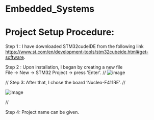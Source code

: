 # Embedded_Systems
# Project Setup Procedure:

Step 1 : I have downloaded STM32cudeIDE from the following link 
https://www.st.com/en/development-tools/stm32cubeide.html#get-software.

Step 2 : Upon installation, I began by creating a new file   
File -> New -> STM32 Project -> press 'Enter'.
//
 ![image](https://github.com/user-attachments/assets/51713f58-8a37-4fe5-8514-3bdad59387bf)

 //
Step 3: After that, I chose the board ‘Nucleo-F411RE’.
//

![image](https://github.com/user-attachments/assets/b9d7a933-e7a9-41cb-b3ec-2617685b39df)

//

Step 4: Project name can be given.


 





